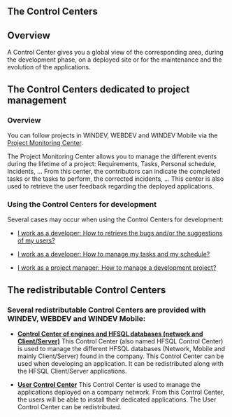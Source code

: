 


## The Control Centers
			



<a name="NOTE1"></a>
<a name="NOTE1_1"></a>


## Overview
<a name="overview_ELTTEXTE000106"></a>
A Control Center gives you a global view of the corresponding area, during the development phase, on a deployed site or for the maintenance and the evolution of the applications.

<a name="NOTE2"></a>
<a name="NOTE2_1"></a>


## The Control Centers dedicated to project management
<a name="the_control_centers_dedicated_project_management_ELTTEXTE000130"></a>


### Overview
<a name="overview_ELTPARAGRAPHE000018"></a>

You can follow projects in WINDEV, WEBDEV and WINDEV Mobile via the [Project Monitoring Center](../CCSuivi/3540701.md). 

The Project Monitoring Center allows you to manage the different events during the lifetime of a project: Requirements, Tasks, Personal schedule, Incidents, ... From this center, the contributors can indicate the completed tasks or the tasks to perform, the corrected incidents, ... This center is also used to retrieve the user feedback regarding the deployed applications.
<a name="NOTE2_2"></a>


### Using the Control Centers for development
<a name="using_the_control_centers_for_development_ELTPARAGRAPHE000030"></a>

Several cases may occur when using the Control Centers for development:

- [I work as a developer: How to retrieve the bugs and/or the suggestions of my users?](../CCSuivi/3540719.md)

- [I work as a developer: How to manage my tasks and my schedule?](../CCSuivi/3540721.md)

- [I work as a project manager: How to manage a development project?](../CCSuivi/3540722.md)




<a name="NOTE3"></a>
<a name="NOTE3_1"></a>


## The redistributable Control Centers
<a name="the_redistributable_control_centers_ELTTEXTE000160"></a>


### Several redistributable Control Centers are provided with WINDEV, WEBDEV and WINDEV Mobile:
<a name="several_redistributable_control_centers_are_provided_with_windev_webdev_and_windev_mobile_ELTPARAGRAPHE000046"></a>

- **[Control Center of engines and HFSQL databases (network and Client/Server)](../CCHF/3540001.md)**
	This Control Center (also named HFSQL Control Center) is used to manage the different HFSQL databases (Network, Mobile and mainly Client/Server) found in the company. This Control Center can be used when developing an application. It can be redistributed along with the HFSQL Client/Server applications.

- **[User Control Center](../CCUser/3540201.md)**
	This Control Center is used to manage the applications deployed on a company network. From this Control Center, the users will be able to install their dedicated applications. The User Control Center can be redistributed.





